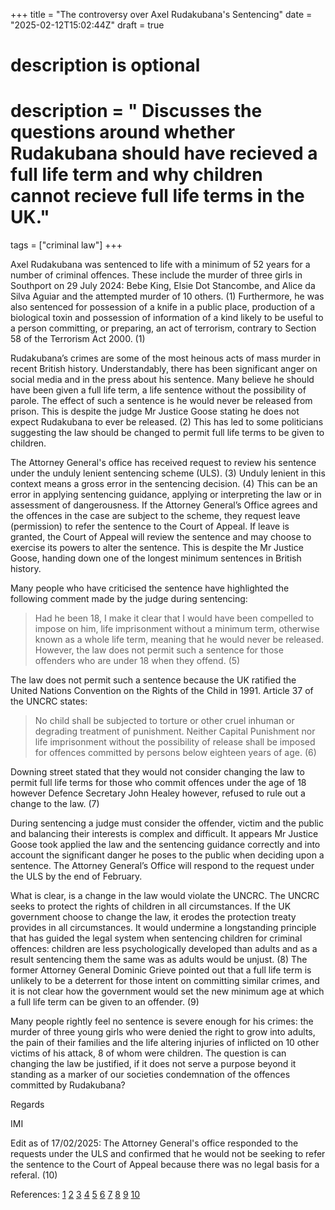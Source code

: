 +++
title = "The controversy over Axel Rudakubana's Sentencing"
date = "2025-02-12T15:02:44Z"
draft = true 

# description is optional
#
# description = " Discusses the questions around whether Rudakubana should have recieved a full life term and why children cannot recieve full life terms in the UK."

tags = ["criminal law"]
+++


Axel Rudakubana was sentenced to life with a minimum of 52 years for a number of criminal offences. These include the murder of three girls in Southport on 29 July 2024: Bebe King, Elsie Dot Stancombe, and Alice da Silva Aguiar and the attempted murder of 10 others. (1) Furthermore, he was also sentenced for possession of a knife in a public place, production of a biological toxin and possession of information of a kind likely to be useful to a person committing, or preparing, an act of terrorism, contrary to Section 58 of the Terrorism Act 2000. (1)  

Rudakubana’s crimes are some of the most heinous acts of mass murder in recent British history. Understandably, there has been significant anger on social media and in the press about his sentence. Many believe he should have been given a full life term, a life sentence without the possibility of parole. The effect of such a sentence is he would never be released from prison. This is despite the judge Mr Justice Goose stating he does not expect Rudakubana to ever be released. (2) This has led to some politicians suggesting the law should be changed to permit full life terms to be given to children.

The Attorney General's office has received request to review his sentence under the unduly lenient sentencing scheme (ULS). (3) Unduly lenient in this context means a gross error in the sentencing decision. (4) This can be an error in applying sentencing guidance, applying or interpreting the law or in assessment of dangerousness. If the Attorney General’s Office agrees and the offences in the case are subject to the scheme, they request leave (permission) to refer the sentence to the Court of Appeal.  If leave is granted, the Court of Appeal will review the sentence and may choose to exercise its powers to alter the sentence. This is despite the Mr Justice Goose, handing down one of the longest minimum sentences in British history. 

Many people who have criticised the sentence have highlighted the following comment made by the judge during sentencing:

> Had he been 18, I make it clear that I would have been compelled to impose on him, life imprisonment without a minimum term, otherwise known as a whole life term, meaning that he would never be released. However, the law does not permit such a sentence for those offenders who are under 18 when they offend. (5)

The law does not permit such a sentence because the UK ratified the United Nations Convention on the Rights of the Child in 1991. Article 37 of the UNCRC states:

> No child shall be subjected to torture or other cruel inhuman or degrading treatment of punishment. Neither Capital Punishment nor life imprisonment without the possibility of release shall be imposed for offences committed by persons below eighteen years of age. (6) 

Downing street stated that they would not consider changing the law to permit full life terms for those who commit offences under the age of 18 however Defence Secretary John Healey however, refused to rule out a change to the law. (7)  

During sentencing a judge must consider the offender, victim and the public and balancing their interests is complex and difficult. It appears Mr Justice Goose took applied the law and the sentencing guidance correctly and into account the significant danger he poses to the public when deciding upon a sentence. The Attorney General’s Office will respond to the request under the ULS by the end of February. 

What is clear, is a change in the law would violate the UNCRC. The UNCRC seeks to protect the rights of children in all circumstances. If the UK government choose to change the law, it erodes the protection treaty provides in all circumstances. It would undermine a longstanding principle that has guided the legal system when sentencing children for criminal offences: children are less psychologically developed than adults and as a result sentencing them the same was as adults would be unjust. (8) The former Attorney General Dominic Grieve pointed out that a full life term is unlikely to be a deterrent for those intent on committing similar crimes, and it is not clear how the government would set the new minimum age at which a full life term can be given to an offender. (9) 

Many people rightly feel no sentence is severe enough for his crimes: the murder of three young girls who were denied the right to grow into adults, the pain of their families and the life altering injuries of inflicted on 10 other victims of his attack, 8 of whom were children. The question is can changing the law be justified, if it does not serve a purpose beyond it standing as a marker of our societies condemnation of the offences committed by Rudakubana? 

Regards

IMI

Edit as of 17/02/2025:
The Attorney General's office responded to the requests under the ULS and confirmed that he would not be seeking to refer the sentence to the Court of Appeal because there was no legal basis for a referal. (10) 

References:
[1](https://www.merseyside.police.uk/news/merseyside/news/2025/january-2025/axel-rudakubana-jailed-for-minimum-of-52-years/)
[2](https://www.judiciary.uk/wp-content/uploads/2025/01/R-v-Axel-Rudakubana.pdf)
[3](https://www.gov.uk/government/news/unduly-lenient-sentence-scheme-request-received-for-axel-rudakubana)
[4](https://www.cps.gov.uk/legal-guidance/unduly-lenient-sentences)
[5](https://www.judiciary.uk/wp-content/uploads/2025/01/R-v-Axel-Rudakubana.pdf)
[6](https://www.unicef.org.uk/wp-content/uploads/2016/08/unicef-convention-rights-child-uncrc.pdf)
[7](https://www.theguardian.com/uk-news/2025/jan/24/southport-law-reform-whole-life-term-axel-rudakubana)
[8](https://www.sentencingcouncil.org.uk/overarching-guides/magistrates-court/item/sentencing-children-and-young-people/)
[9](https://www.itv.com/news/2025-01-24/calls-grow-for-whole-life-terms-to-be-extended-to-under-18s)
[10](https://www.gov.uk/government/news/statement-from-the-attorney-general-on-the-case-of-axel-rudakubana)